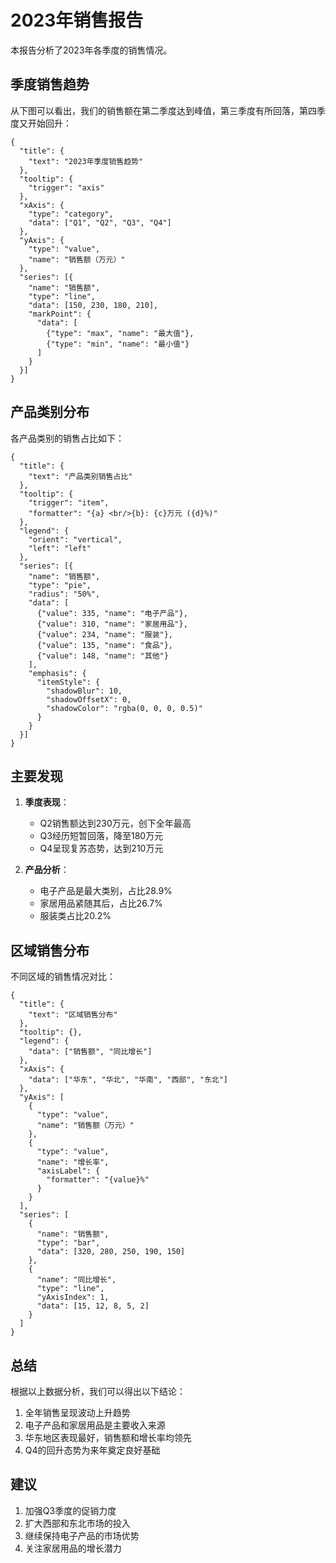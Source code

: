 # 2023年销售报告

本报告分析了2023年各季度的销售情况。

## 季度销售趋势

从下图可以看出，我们的销售额在第二季度达到峰值，第三季度有所回落，第四季度又开始回升：

```echarts
{
  "title": {
    "text": "2023年季度销售趋势"
  },
  "tooltip": {
    "trigger": "axis"
  },
  "xAxis": {
    "type": "category",
    "data": ["Q1", "Q2", "Q3", "Q4"]
  },
  "yAxis": {
    "type": "value",
    "name": "销售额（万元）"
  },
  "series": [{
    "name": "销售额",
    "type": "line",
    "data": [150, 230, 180, 210],
    "markPoint": {
      "data": [
        {"type": "max", "name": "最大值"},
        {"type": "min", "name": "最小值"}
      ]
    }
  }]
}
```

## 产品类别分布

各产品类别的销售占比如下：

```echarts
{
  "title": {
    "text": "产品类别销售占比"
  },
  "tooltip": {
    "trigger": "item",
    "formatter": "{a} <br/>{b}: {c}万元 ({d}%)"
  },
  "legend": {
    "orient": "vertical",
    "left": "left"
  },
  "series": [{
    "name": "销售额",
    "type": "pie",
    "radius": "50%",
    "data": [
      {"value": 335, "name": "电子产品"},
      {"value": 310, "name": "家居用品"},
      {"value": 234, "name": "服装"},
      {"value": 135, "name": "食品"},
      {"value": 148, "name": "其他"}
    ],
    "emphasis": {
      "itemStyle": {
        "shadowBlur": 10,
        "shadowOffsetX": 0,
        "shadowColor": "rgba(0, 0, 0, 0.5)"
      }
    }
  }]
}
```

## 主要发现

1. **季度表现**：
   - Q2销售额达到230万元，创下全年最高
   - Q3经历短暂回落，降至180万元
   - Q4呈现复苏态势，达到210万元

2. **产品分析**：
   - 电子产品是最大类别，占比28.9%
   - 家居用品紧随其后，占比26.7%
   - 服装类占比20.2%

## 区域销售分布

不同区域的销售情况对比：

```echarts
{
  "title": {
    "text": "区域销售分布"
  },
  "tooltip": {},
  "legend": {
    "data": ["销售额", "同比增长"]
  },
  "xAxis": {
    "data": ["华东", "华北", "华南", "西部", "东北"]
  },
  "yAxis": [
    {
      "type": "value",
      "name": "销售额（万元）"
    },
    {
      "type": "value",
      "name": "增长率",
      "axisLabel": {
        "formatter": "{value}%"
      }
    }
  ],
  "series": [
    {
      "name": "销售额",
      "type": "bar",
      "data": [320, 280, 250, 190, 150]
    },
    {
      "name": "同比增长",
      "type": "line",
      "yAxisIndex": 1,
      "data": [15, 12, 8, 5, 2]
    }
  ]
}
```

## 总结

根据以上数据分析，我们可以得出以下结论：

1. 全年销售呈现波动上升趋势
2. 电子产品和家居用品是主要收入来源
3. 华东地区表现最好，销售额和增长率均领先
4. Q4的回升态势为来年奠定良好基础

## 建议

1. 加强Q3季度的促销力度
2. 扩大西部和东北市场的投入
3. 继续保持电子产品的市场优势
4. 关注家居用品的增长潜力 